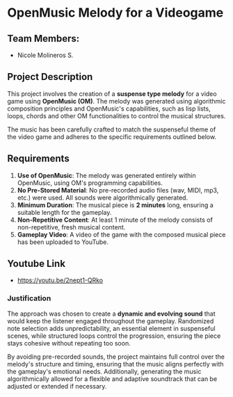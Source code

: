# OpenMusic Melody for a Videogame

## Team Members:
- Nicole Molineros S.

## Project Description

This project involves the creation of a **suspense type melody** for a video game using **OpenMusic (OM)**. The melody was generated using algorithmic composition principles and OpenMusic's capabilities, such as lisp lists, loops, chords and other OM functionalities to control the musical structures.

The music has been carefully crafted to match the suspenseful theme of the video game and adheres to the specific requirements outlined below.

## Requirements

1. **Use of OpenMusic**: The melody was generated entirely within OpenMusic, using OM's programming capabilities.
2. **No Pre-Stored Material**: No pre-recorded audio files (wav, MIDI, mp3, etc.) were used. All sounds were algorithmically generated.
3. **Minimum Duration**: The musical piece is **2 minutes** long, ensuring a suitable length for the gameplay.
4. **Non-Repetitive Content**: At least 1 minute of the melody consists of non-repetitive, fresh musical content.
5. **Gameplay Video**: A video of the game with the composed musical piece has been uploaded to YouTube.

## Youtube Link

- https://youtu.be/2nept1-QRko
### Justification
The approach was chosen to create a **dynamic and evolving sound** that would keep the listener engaged throughout the gameplay. Randomized note selection adds unpredictability, an essential element in suspenseful scenes, while structured loops control the progression, ensuring the piece stays cohesive without repeating too soon.

By avoiding pre-recorded sounds, the project maintains full control over the melody's structure and timing, ensuring that the music aligns perfectly with the gameplay's emotional needs. Additionally, generating the music algorithmically allowed for a flexible and adaptive soundtrack that can be adjusted or extended if necessary.
